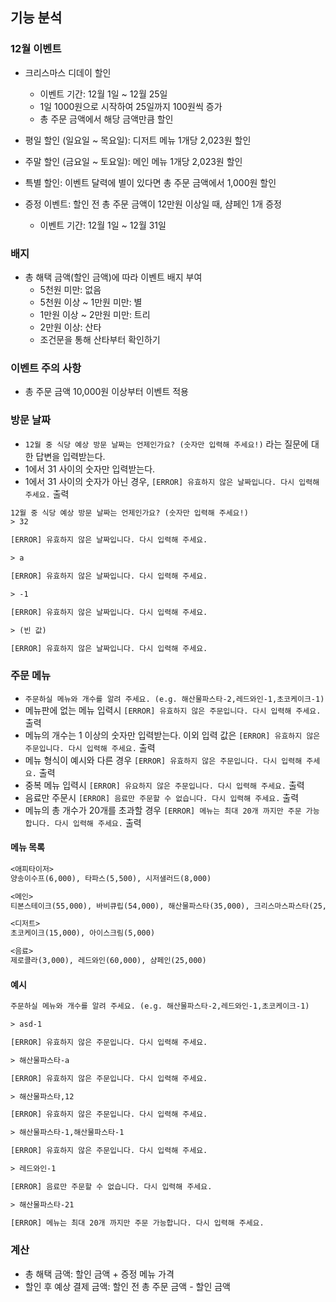 ## 기능 분석

### 12월 이벤트

- 크리스마스 디데이 할인

  - 이벤트 기간: 12월 1일 ~ 12월 25일
  - 1일 1000원으로 시작하여 25일까지 100원씩 증가
  - 총 주문 금액에서 해당 금액만큼 할인

- 평일 할인 (일요일 ~ 목요일): 디저트 메뉴 1개당 2,023원 할인
- 주말 할인 (금요일 ~ 토요일): 메인 메뉴 1개당 2,023원 할인
- 특별 할인: 이벤트 달력에 별이 있다면 총 주문 금액에서 1,000원 할인
- 증정 이벤트: 할인 전 총 주문 금액이 12만원 이상일 때, 샴페인 1개 증정
  - 이벤트 기간: 12월 1일 ~ 12월 31일

### 배지

- 총 해택 금액(할인 금액)에 따라 이벤트 배지 부여
  - 5천원 미만: 없음
  - 5천원 이상 ~ 1만원 미만: 별
  - 1만원 이상 ~ 2만원 미만: 트리
  - 2만원 이상: 산타
  - 조건문을 통해 산타부터 확인하기

### 이벤트 주의 사항

- 총 주문 금액 10,000원 이상부터 이벤트 적용

### 방문 날짜

- `12월 중 식당 예상 방문 날짜는 언제인가요? (숫자만 입력해 주세요!)` 라는 질문에 대한 답변을 입력받는다.
- 1에서 31 사이의 숫자만 입력받는다.
- 1에서 31 사이의 숫자가 아닌 경우, `[ERROR] 유효하지 않은 날짜입니다. 다시 입력해 주세요.` 출력

```txt
12월 중 식당 예상 방문 날짜는 언제인가요? (숫자만 입력해 주세요!)
> 32

[ERROR] 유효하지 않은 날짜입니다. 다시 입력해 주세요.

> a

[ERROR] 유효하지 않은 날짜입니다. 다시 입력해 주세요.

> -1

[ERROR] 유효하지 않은 날짜입니다. 다시 입력해 주세요.

> (빈 값)

[ERROR] 유효하지 않은 날짜입니다. 다시 입력해 주세요.
```

### 주문 메뉴

- `주문하실 메뉴와 개수를 알려 주세요. (e.g. 해산물파스타-2,레드와인-1,초코케이크-1)`
- 메뉴판에 없는 메뉴 입력시 `[ERROR] 유효하지 않은 주문입니다. 다시 입력해 주세요.` 출력
- 메뉴의 개수는 1 이상의 숫자만 입력받는다. 이외 입력 값은 `[ERROR] 유효하지 않은 주문입니다. 다시 입력해 주세요.` 출력
- 메뉴 형식이 예시와 다른 경우 `[ERROR] 유효하지 않은 주문입니다. 다시 입력해 주세요.` 출력
- 중복 메뉴 입력시 `[ERROR] 유요하지 않은 주문입니다. 다시 입력해 주세요.` 출력
- 음료만 주문시 `[ERROR] 음료만 주문할 수 없습니다. 다시 입력해 주세요.` 출력
- 메뉴의 총 개수가 20개를 초과할 경우 `[ERROR] 메뉴는 최대 20개 까지만 주문 가능합니다. 다시 입력해 주세요.` 출력

#### 메뉴 목록

```txt
<애피타이저>
양송이수프(6,000), 타파스(5,500), 시저샐러드(8,000)

<메인>
티본스테이크(55,000), 바비큐립(54,000), 해산물파스타(35,000), 크리스마스파스타(25,000)

<디저트>
초코케이크(15,000), 아이스크림(5,000)

<음료>
제로콜라(3,000), 레드와인(60,000), 샴페인(25,000)
```

#### 예시

```txt
주문하실 메뉴와 개수를 알려 주세요. (e.g. 해산물파스타-2,레드와인-1,초코케이크-1)

> asd-1

[ERROR] 유효하지 않은 주문입니다. 다시 입력해 주세요.

> 해산물파스타-a

[ERROR] 유효하지 않은 주문입니다. 다시 입력해 주세요.

> 해산물파스타,12

[ERROR] 유효하지 않은 주문입니다. 다시 입력해 주세요.

> 해산물파스타-1,해산물파스타-1

[ERROR] 유효하지 않은 주문입니다. 다시 입력해 주세요.

> 레드와인-1

[ERROR] 음료만 주문할 수 없습니다. 다시 입력해 주세요.

> 해산물파스타-21

[ERROR] 메뉴는 최대 20개 까지만 주문 가능합니다. 다시 입력해 주세요.
```

### 계산

- 총 해택 금액: 할인 금액 + 증정 메뉴 가격
- 할인 후 예상 결제 금액: 할인 전 총 주문 금액 - 할인 금액
